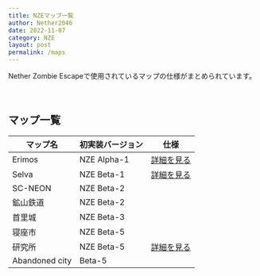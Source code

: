 ```yaml
---
title: NZEマップ一覧
author: Nether2046
date: 2022-11-07
category: NZE
layout: post
permalink: /maps
---
```


Nether Zombie Escapeで使用されているマップの仕様がまとめられています。<br><br><br>

## マップ一覧

|  マップ名  |  初実装バージョン |  仕様  |
| ---- | ---- | ---- |
|  Erimos  |NZE Alpha-1| <a href=https://github.com/Nether2046/NetherZombieEscape/blob/main/docs/feature/maps/Erimos.md>詳細を見る</a>|
|  Selva  |NZE Beta-1| <a href=https://github.com/Nether2046/NetherZombieEscape/blob/main/docs/feature/maps/Selva.md>詳細を見る</a>|
|  SC-NEON  |NZE Beta-2| |
|  鉱山鉄道  |NZE Beta-2||
|  首里城  |NZE Beta-3| |
|  寝座市  |NZE Beta-5| |
|  研究所  |NZE Beta-5|<a href=https://github.com/Nether2046/NetherZombieEscape/blob/main/docs/feature/maps/labo.md>詳細を見る</a> |
|  Abandoned city  |Beta-5| |
